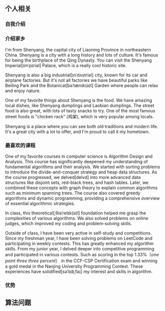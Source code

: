 ## 个人相关
### 自我介绍

### 介绍家乡
I'm from Shenyang, the capital city of Liaoning Province in northeastern China. Shenyang is a city with a long history and lots of culture. It's famous for being the birthplace of the Qing Dynasty. You can visit the Shenyang Imperial[ɪmˈpɪriəl] Palace, which is a really cool historic site.

Shenyang is also a big industrial[ɪnˈdʌstriəl] city, known for its car and airplane factories. But it's not all factories  we have beautiful parks like Beiling Park and the Botanical[bəˈtænɪk(ə)l] Garden where people can relax and enjoy nature.

One of my favorite things about Shenyang is the food. We have amazing local dishes, like Shenyang dumplings and Laobian dumplings. The street food is also great, with lots of tasty snacks to try. One of the most famous street foods is "chicken rack" (鸡架), which is very popular among locals. 

Shenyang is a place where you can see both old traditions and modern life. It's a great city with a lot to offer, and I'm proud to call it my hometown.
### 最喜欢的课程
One of my favorite courses in computer science is Algorithm Design and Analysis. This course has significantly deepened my understanding of fundamental algorithms and their analysis. We started with sorting problems to introduce the divide-and-conquer strategy and heap data structures. As the course progressed, we delved[delvd] into more advanced data structures like disjoint sets, red-black trees, and hash tables. Later, we combined these concepts with graph theory to explain common algorithms such as minimum spanning trees. The course also covered greedy algorithms and dynamic programming, providing a comprehensive overview of essential algorithmic strategies.

In class, this theoretical[ˌθiəˈretɪk(ə)l] foundation helped me grasp the complexities of various algorithms. We also solved problems on online judges, which improved my coding and problem-solving skills.

Outside of class, I have been very active in self-study and competitions. Since my freshman year, I have been solving problems on LeetCode and participating in weekly contests. This has greatly enhanced my algorithm skills. From my junior year, I delved deeper into competitive programming and participated in various contests. Such as scoring in the top 1.33%（*one point three three percent*） in the CCF-CSP Certification exam and winning a gold medal in the Nanjing University Programming Contest. These experiences have solidified[səˈlɪdɪˌfaɪ] my interest and skills in algorithm.
### 优势

## 算法问题